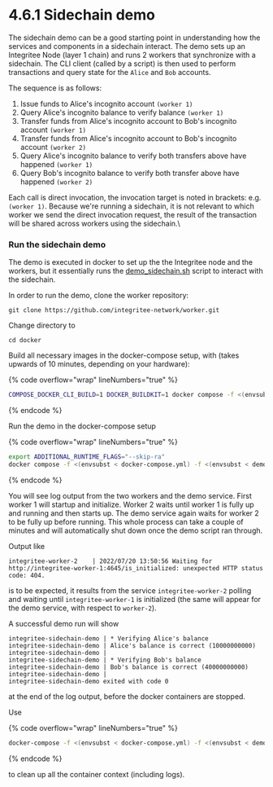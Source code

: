 # 4.6.1 Sidechain demo

The sidechain demo can be a good starting point in understanding how the services and components in a sidechain interact. The demo sets up an Integritee Node (layer 1 chain) and runs 2 workers that synchronize with a sidechain. The CLI client (called by a script) is then used to perform transactions and query state for the `Alice` and `Bob` accounts.

The sequence is as follows:

1. Issue funds to Alice's incognito account `(worker 1)`
2. Query Alice's incognito balance to verify balance `(worker 1)`
3. Transfer funds from Alice's incognito account to Bob's incognito account `(worker 1)`
4. Transfer funds from Alice's incognito account to Bob's incognito account `(worker 2)`
5. Query Alice's incognito balance to verify both transfers above have happened `(worker 1)`
6. Query Bob's incognito balance to verify both transfer above have happened `(worker 2)`

Each call is direct invocation, the invocation target is noted in brackets: e.g. `(worker 1)`. Because we're running a sidechain, it is not relevant to which worker we send the direct invocation request, the result of the transaction will be shared across workers using the sidechain.\


### Run the sidechain demo

The demo is executed in docker to set up the the Integritee node and the workers, but it essentially runs the [demo\_sidechain.sh](https://github.com/integritee-network/worker/blob/master/cli/demo\_sidechain.sh) script to interact with the sidechain.

In order to run the demo, clone the worker repository:

```
git clone https://github.com/integritee-network/worker.git
```

Change directory to

```
cd docker
```

Build all necessary images in the docker-compose setup, with (takes upwards of 10 minutes, depending on your hardware):

{% code overflow="wrap" lineNumbers="true" %}
```bash
COMPOSE_DOCKER_CLI_BUILD=1 DOCKER_BUILDKIT=1 docker compose -f <(envsubst < docker-compose.yml) -f <(envsubst < demo-sidechain.yml) build --build-arg WORKER_MODE_ARG=sidechain --build-arg ADDITIONAL_FEATURES_ARG=dcap --build-arg SGX_MODE=SW 
```
{% endcode %}

Run the demo in the docker-compose setup

{% code overflow="wrap" lineNumbers="true" %}
```bash
export ADDITIONAL_RUNTIME_FLAGS="--skip-ra" 
docker compose -f <(envsubst < docker-compose.yml) -f <(envsubst < demo-sidechain.yml) up demo-sidechain --exit-code-from demo-sidechain
```
{% endcode %}

You will see log output from the two workers and the demo service. First worker 1 will startup and initialize. Worker 2 waits until worker 1 is fully up and running and then starts up. The demo service again waits for worker 2 to be fully up before running. This whole process can take a couple of minutes and will automatically shut down once the demo script ran through.

Output like

```
integritee-worker-2    | 2022/07/20 13:50:56 Waiting for http://integritee-worker-1:4645/is_initialized: unexpected HTTP status code: 404.
```

is to be expected, it results from the service `integritee-worker-2` polling and waiting until `integritee-worker-1` is initialized (the same will appear for the demo service, with respect to `worker-2`).

A successful demo run will show

```
integritee-sidechain-demo | * Verifying Alice's balance
integritee-sidechain-demo | Alice's balance is correct (10000000000)
integritee-sidechain-demo |
integritee-sidechain-demo | * Verifying Bob's balance
integritee-sidechain-demo | Bob's balance is correct (40000000000)
integritee-sidechain-demo |
integritee-sidechain-demo exited with code 0
```

at the end of the log output, before the docker containers are stopped.

Use

{% code overflow="wrap" lineNumbers="true" %}
```bash
docker-compose -f <(envsubst < docker-compose.yml) -f <(envsubst < demo-sidechain.yml) down
```
{% endcode %}

to clean up all the container context (including logs).

